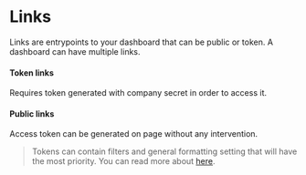 # Links

Links are entrypoints to your dashboard that can be public or token. A dashboard can have multiple links.

#### Token links
Requires token generated with company secret in order to access it.

#### Public links
Access token can be generated on page without any intervention.

> Tokens can contain filters and general formatting setting that will have the most priority. You can read more about [here](/dashboards/configuration/).